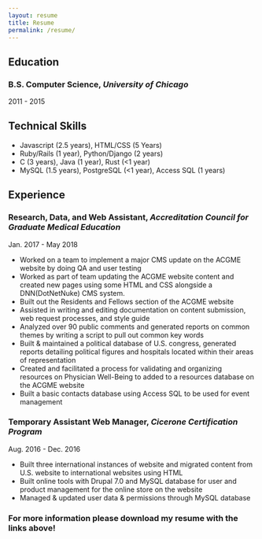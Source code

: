 ```yaml
---
layout: resume
title: Resume
permalink: /resume/
---
```



## Education
### B.S. Computer Science, *University of Chicago*
2011 - 2015

## Technical Skills
+ Javascript (2.5 years), HTML/CSS (5 Years)
+ Ruby/Rails (1 year), Python/Django (2 years)
+ C (3 years), Java (1 year), Rust (<1 year)
+ MySQL (1.5 years), PostgreSQL (<1 year), Access SQL (1 years)

## Experience
### Research, Data, and Web Assistant, *Accreditation Council for Graduate Medical Education*
Jan. 2017 - May 2018
+ Worked on a team to implement a major CMS update on the ACGME website by
doing QA and user testing
+ Worked as part of team updating the ACGME website content and created new pages
using some HTML and CSS alongside a DNN(DotNetNuke) CMS system.
+ Built out the Residents and Fellows section of the ACGME website
+ Assisted in writing and editing documentation on content submission, web request
processes, and style guide
+ Analyzed over 90 public comments and generated reports on common themes by
writing a script to pull out common key words
+ Built & maintained a political database of U.S. congress, generated reports detailing political figures and hospitals located within their areas of representation
+ Created and facilitated a process for validating and organizing resources on Physician Well-Being to added to a resources database on the ACGME website
+ Built a basic contacts database using Access SQL to be used for event management

### Temporary Assistant Web Manager, *Cicerone Certification Program*
Aug. 2016 - Dec. 2016
+ Built three international instances of website and migrated content from U.S. website to international websites using HTML
+ Built online tools with Drupal 7.0 and MySQL database for user and product management for the online store on the website
+ Managed & updated user data & permissions through MySQL database

### For more information please download my resume with the links above!
